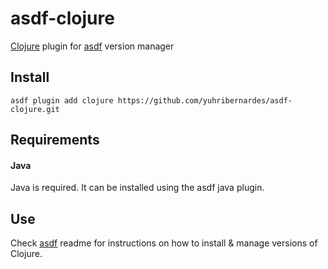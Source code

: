 # asdf-clojure

[Clojure](http://clojure.org) plugin for [asdf](https://github.com/asdf-vm/asdf) version manager


## Install

```shell
asdf plugin add clojure https://github.com/yuhribernardes/asdf-clojure.git
```

## Requirements

#### Java

Java is required. It can be installed using the asdf java plugin.

## Use

Check [asdf](https://github.com/asdf-vm/asdf) readme for instructions on how to install & manage versions of Clojure.
